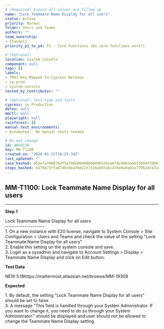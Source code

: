 ```yaml
---
# (Required) Ensure all values are filled up
name: "Lock Teammate Name Display for all users"
status: Active
priority: Normal
folder: Users and Teams
authors: ""
team_ownership:
- Channels
priority_p1_to_p4: P2 - Core Functions (Do core functions work?)

# (Optional)
location: System Console
component: null
tags: []
labels:
- TM4J-Key-Mapped-In-Cypress-Release
- cy-prod
- system-console
tested_by_contributor: ""

# (Optional) Test type and tools
cypress: in Production
detox: null
mmctl: null
playwright: null
rainforest: []
manual_test_environments:
- Automated - No manual tests needed

# Do not change
id: 4058110
key: MM-T1100
created_on: "2020-01-22T16:25:34Z"
last_updated: ""
case_hashed: d53afa7088763f5a746b069009460965a5ea6fdc6b65abb71b94f5d8b5602f74535a5782a2db6ec11e3576259ed3814a
steps_hashed: b175673ffad749c0ea76d2237320a697a5c47de0a0a01e77952d2431e0092455906b2864f35bce991bf0aab581a6b12b
---
```


<!-- (Auto-generated) Based on frontmatter's "key" and "name" -->

## MM-T1100: Lock Teammate Name Display for all users

---

**Step 1**

Lock Teammate Name Display for all users\
\--------------------\
1\. On a new instance with E20 license, navigate to System Console > Site Configuration > Users and Teams and check the value of the setting "Lock Teammate Name Display for all users"\
2\. Enable this setting on the system console and save.\
3\. Login as a sysadmin and navigate to Account Settings > Display > Teammate Name Display and click on Edit button.

**Test Data**

NEW 5.18https\://mattermost.atlassian.net/browse/MM-19309

**Expected**

1\. By default, the setting "Lock Teammate Name Display for all users" should be set to false.\
3\. A message "This field is handled through your System Administrator. If you want to change it, you need to do so through your System Administrator." should be displayed and user should not be allowed to change the Teammate Name Display setting.

